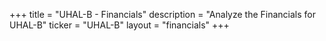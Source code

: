 +++
title = "UHAL-B - Financials"
description = "Analyze the Financials for UHAL-B"
ticker = "UHAL-B"
layout = "financials"
+++

